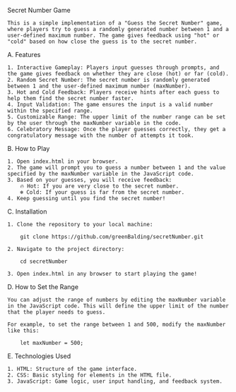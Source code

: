 Secret Number Game

    This is a simple implementation of a "Guess the Secret Number" game, where players try to guess a randomly generated number between 1 and a user-defined maximum number. The game gives feedback using "hot" or "cold" based on how close the guess is to the secret number.

A. Features

    1. Interactive Gameplay: Players input guesses through prompts, and the game gives feedback on whether they are close (hot) or far (cold).
    2. Random Secret Number: The secret number is randomly generated between 1 and the user-defined maximum number (maxNumber).
    3. Hot and Cold Feedback: Players receive hints after each guess to help them find the secret number faster.
    4. Input Validation: The game ensures the input is a valid number within the specified range.
    5. Customizable Range: The upper limit of the number range can be set by the user through the maxNumber variable in the code.
    6. Celebratory Message: Once the player guesses correctly, they get a congratulatory message with the number of attempts it took.

B. How to Play

    1. Open index.html in your browser.
    2. The game will prompt you to guess a number between 1 and the value specified by the maxNumber variable in the JavaScript code.
    3. Based on your guesses, you will receive feedback:
        🔥 Hot: If you are very close to the secret number.
        ❄️ Cold: If your guess is far from the secret number.
    4. Keep guessing until you find the secret number!

C. Installation

    1. Clone the repository to your local machine:

        git clone https://github.com/greenBalding/secretNumber.git

    2. Navigate to the project directory:

        cd secretNumber

    3. Open index.html in any browser to start playing the game!

D. How to Set the Range

    You can adjust the range of numbers by editing the maxNumber variable in the JavaScript code. This will define the upper limit of the number that the player needs to guess.

    For example, to set the range between 1 and 500, modify the maxNumber like this:

        let maxNumber = 500;

E. Technologies Used

    1. HTML: Structure of the game interface.
    2. CSS: Basic styling for elements in the HTML file.
    3. JavaScript: Game logic, user input handling, and feedback system.
